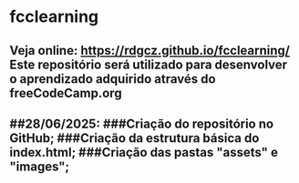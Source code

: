 # fcclearning
Veja online: https://rdgcz.github.io/fcclearning/
Este repositório será utilizado para desenvolver o aprendizado adquirido através do freeCodeCamp.org
----------------------------------------------------------------------------------------------------
##28/06/2025: 
###Criação do repositório no GitHub;
###Criação da estrutura básica do index.html;
###Criação das pastas "assets" e "images";
----------------------------------------------------------------------------------------------------
